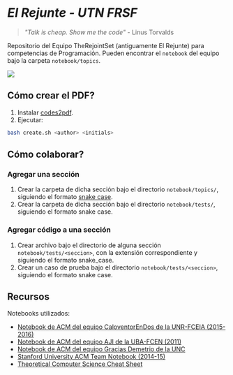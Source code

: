 # _El Rejunte - UTN FRSF_
> _"Talk is cheap. Show me the code"_ - Linus Torvalds

Repositorio del Equipo TheRejointSet (antiguamente El Rejunte) para competencias de Programación.
Pueden encontrar el `notebook` del equipo bajo la carpeta `notebook/topics`.

![](DSC03718.JPG)

## Cómo crear el PDF?
1. Instalar [codes2pdf](https://github.com/Erfaniaa/codes2pdf).
2. Ejecutar:
```sh 
bash create.sh <author> <initials>
```

## Cómo colaborar?
### Agregar una sección
1. Crear la carpeta de dicha sección bajo el directorio `notebook/topics/`, siguiendo el formato [snake case](https://en.wikipedia.org/wiki/Snake_case).
2. Crear la carpeta de dicha sección bajo el directorio `notebook/tests/`, siguiendo el formato snake case.

### Agregar código a una sección
1. Crear archivo bajo el directorio de alguna sección `notebook/tests/<seccion>`, con la extensión correspondiente y siguiendo el formato snake_case.
2. Crear un caso de prueba bajo el directorio `notebook/tests/<seccion>`, siguiendo el formato snake case.

## Recursos
Notebooks utilizados:
- [Notebook de ACM del equipo CaloventorEnDos de la UNR-FCEIA (2015-2016)](https://github.com/mvpossum/eldiego)
- [Notebook de ACM del equipo AJI de la UBA-FCEN (2011)](https://github.com/elsantodel90/notebook-aji)
- [Notebook de ACM del equipo Gracias Demetrio de la UNC](https://github.com/mhunicken/icpc-team-notebook-el-vasito)
- [Stanford University ACM Team Notebook (2014-15)](https://web.stanford.edu/~liszt90/acm/notebook.html)
- [Theoretical Computer Science Cheat Sheet](https://web.stanford.edu/~liszt90/acm/cheatsheet.pdf)
